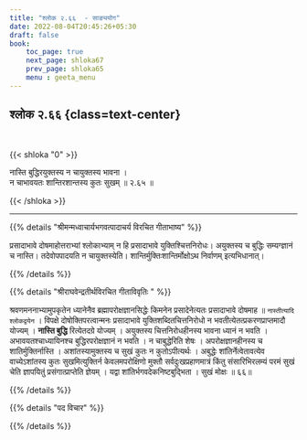 ```yaml
---
title: "श्लोक २.६६  - साङ्ययोग"
date: 2022-08-04T20:45:26+05:30
draft: false
book:
    toc_page: true
    next_page: shloka67
    prev_page: shloka65
    menu : geeta_menu
---
```




## श्लोक २.६६ {class=text-center}

<br/>

{{< shloka  "0"  >}}

नास्ति बुद्धिरयुक्तस्य न चायुक्तस्य भावना ।  
न चाभावयतः शान्तिरशान्तस्य कुतः सुखम् ॥ २.६५ ॥


{{< /shloka >}}

---


{{% details "श्रीमन्मध्वाचार्यभगवत्पादाचर्य विरचित  गीताभाष्य" %}}

प्रसादाभावे दोषमाहोत्तराभ्यां श्लोकाभ्याम् न हि प्रसादाभावे युक्तिश्चित्तनिरोधः। अयुक्तस्य च बुद्धिः सम्यग्ज्ञानं च नास्ति। तदेवोपपादयति न चायुक्तस्येति। शान्तिर्मुक्तिःशान्तिर्मोक्षोऽथ निर्वाणम् इत्यभिधानात्।

{{% /details %}}



{{% details "श्रीराघवेन्द्रतीर्थविरचित गीताविवृतिः " %}}

श्रवणमननाभ्यामुपकृतेन ध्यानेनैव ब्रह्मापरोक्षज्ञानसिद्धेः किमनेन
प्रसादेनेत्यतः प्रसादाभावे दोषमाह ॥ `नास्तीत्यादि श्लोकद्वयेन` । विपक्षे
दोषोक्तिपरत्वान्मनः प्रसादाभावे युक्तिशब्दितचित्तनिरोधो न
भवतीत्येतत्प्रकरणप्राप्तमादौ योज्यम्‌ । **नास्ति बुद्धि** रित्येतदग्रे योज्यम्‌ ।
अयुक्तस्य चित्तनिरोधहीनस्य भावना ध्यानं न भवति । अभावयतश्चाध्यायिनश्च
बुद्धिरपरोक्षज्ञानं न भवति । न चाबुद्धेरिति शेषः । अपरोक्षज्ञानहीनस्य च
शातिर्मुक्तिर्नास्ति । अशांतस्यामुक्तस्य च सुखं कुतः न कुतोऽपीत्यर्थः ।
अबुद्धेः शांतिर्नेत्वेतावत्येव वाच्येऽशांतस्य कुतः सुखमित्युक्तिर्न केवलमपरोक्षिणो
मुक्तौ सर्वदुःखप्रहाणमात्रं किंतु संसारिभिरलम्यं परमं सुखं चेति ज्ञापयितुं
प्रसंगात्प्राप्तेति ज्ञेयम्‌ । यद्वा शांतिर्भगवदेकनिष्टबुद्भिता । सुखं मोक्षः ॥ ६६॥

{{% /details %}}

{{% details "पद विचार" %}}


{{% /details %}}
